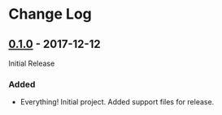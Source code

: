 # Change Log

## [0.1.0][] - 2017-12-12

[0.1.0]: https://github.com/atomist/lifecycle-automation/tree/0.1.0

Initial Release

### Added

- Everything! Initial project. Added support files for release.
